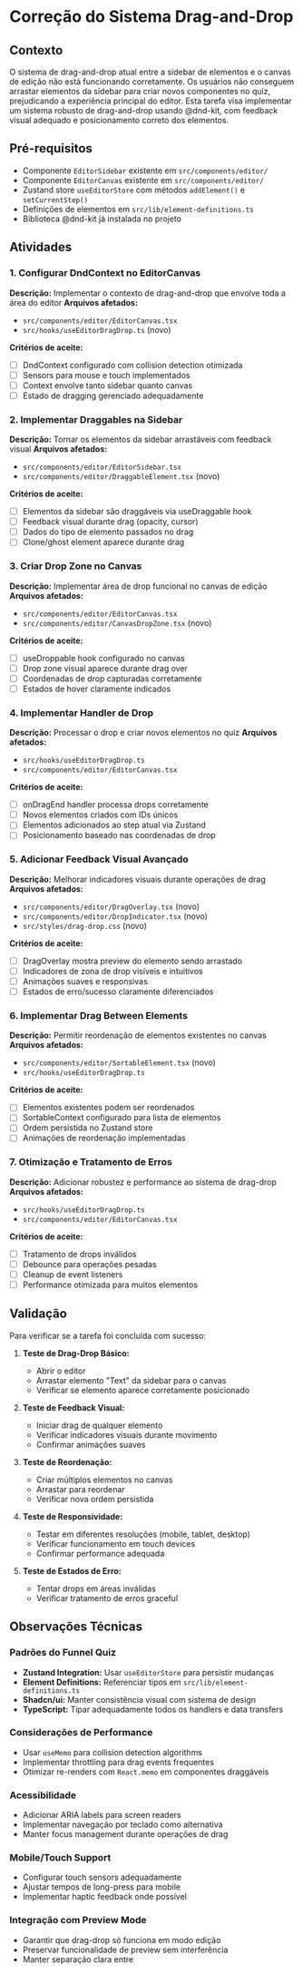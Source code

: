 # Correção do Sistema Drag-and-Drop

## Contexto

O sistema de drag-and-drop atual entre a sidebar de elementos e o canvas de edição não está funcionando corretamente. Os usuários não conseguem arrastar elementos da sidebar para criar novos componentes no quiz, prejudicando a experiência principal do editor. Esta tarefa visa implementar um sistema robusto de drag-and-drop usando @dnd-kit, com feedback visual adequado e posicionamento correto dos elementos.

## Pré-requisitos

- Componente `EditorSidebar` existente em `src/components/editor/`
- Componente `EditorCanvas` existente em `src/components/editor/`
- Zustand store `useEditorStore` com métodos `addElement()` e `setCurrentStep()`
- Definições de elementos em `src/lib/element-definitions.ts`
- Biblioteca @dnd-kit já instalada no projeto

## Atividades

### 1. Configurar DndContext no EditorCanvas

**Descrição:** Implementar o contexto de drag-and-drop que envolve toda a área do editor
**Arquivos afetados:**

- `src/components/editor/EditorCanvas.tsx`
- `src/hooks/useEditorDragDrop.ts` (novo)

**Critérios de aceite:**

- [ ] DndContext configurado com collision detection otimizada
- [ ] Sensors para mouse e touch implementados
- [ ] Context envolve tanto sidebar quanto canvas
- [ ] Estado de dragging gerenciado adequadamente

### 2. Implementar Draggables na Sidebar

**Descrição:** Tornar os elementos da sidebar arrastáveis com feedback visual
**Arquivos afetados:**

- `src/components/editor/EditorSidebar.tsx`
- `src/components/editor/DraggableElement.tsx` (novo)

**Critérios de aceite:**

- [ ] Elementos da sidebar são draggáveis via useDraggable hook
- [ ] Feedback visual durante drag (opacity, cursor)
- [ ] Dados do tipo de elemento passados no drag
- [ ] Clone/ghost element aparece durante drag

### 3. Criar Drop Zone no Canvas

**Descrição:** Implementar área de drop funcional no canvas de edição
**Arquivos afetados:**

- `src/components/editor/EditorCanvas.tsx`
- `src/components/editor/CanvasDropZone.tsx` (novo)

**Critérios de aceite:**

- [ ] useDroppable hook configurado no canvas
- [ ] Drop zone visual aparece durante drag over
- [ ] Coordenadas de drop capturadas corretamente
- [ ] Estados de hover claramente indicados

### 4. Implementar Handler de Drop

**Descrição:** Processar o drop e criar novos elementos no quiz
**Arquivos afetados:**

- `src/hooks/useEditorDragDrop.ts`
- `src/components/editor/EditorCanvas.tsx`

**Critérios de aceite:**

- [ ] onDragEnd handler processa drops corretamente
- [ ] Novos elementos criados com IDs únicos
- [ ] Elementos adicionados ao step atual via Zustand
- [ ] Posicionamento baseado nas coordenadas de drop

### 5. Adicionar Feedback Visual Avançado

**Descrição:** Melhorar indicadores visuais durante operações de drag
**Arquivos afetados:**

- `src/components/editor/DragOverlay.tsx` (novo)
- `src/components/editor/DropIndicator.tsx` (novo)
- `src/styles/drag-drop.css` (novo)

**Critérios de aceite:**

- [ ] DragOverlay mostra preview do elemento sendo arrastado
- [ ] Indicadores de zona de drop visíveis e intuitivos
- [ ] Animações suaves e responsivas
- [ ] Estados de erro/sucesso claramente diferenciados

### 6. Implementar Drag Between Elements

**Descrição:** Permitir reordenação de elementos existentes no canvas
**Arquivos afetados:**

- `src/components/editor/SortableElement.tsx` (novo)
- `src/hooks/useEditorDragDrop.ts`

**Critérios de aceite:**

- [ ] Elementos existentes podem ser reordenados
- [ ] SortableContext configurado para lista de elementos
- [ ] Ordem persistida no Zustand store
- [ ] Animações de reordenação implementadas

### 7. Otimização e Tratamento de Erros

**Descrição:** Adicionar robustez e performance ao sistema de drag-drop
**Arquivos afetados:**

- `src/hooks/useEditorDragDrop.ts`
- `src/components/editor/EditorCanvas.tsx`

**Critérios de aceite:**

- [ ] Tratamento de drops inválidos
- [ ] Debounce para operações pesadas
- [ ] Cleanup de event listeners
- [ ] Performance otimizada para muitos elementos

## Validação

Para verificar se a tarefa foi concluída com sucesso:

1. **Teste de Drag-Drop Básico:**

   - Abrir o editor
   - Arrastar elemento "Text" da sidebar para o canvas
   - Verificar se elemento aparece corretamente posicionado

2. **Teste de Feedback Visual:**

   - Iniciar drag de qualquer elemento
   - Verificar indicadores visuais durante movimento
   - Confirmar animações suaves

3. **Teste de Reordenação:**

   - Criar múltiplos elementos no canvas
   - Arrastar para reordenar
   - Verificar nova ordem persistida

4. **Teste de Responsividade:**

   - Testar em diferentes resoluções (mobile, tablet, desktop)
   - Verificar funcionamento em touch devices
   - Confirmar performance adequada

5. **Teste de Estados de Erro:**
   - Tentar drops em áreas inválidas
   - Verificar tratamento de erros graceful

## Observações Técnicas

### Padrões do Funnel Quiz

- **Zustand Integration:** Usar `useEditorStore` para persistir mudanças
- **Element Definitions:** Referenciar tipos em `src/lib/element-definitions.ts`
- **Shadcn/ui:** Manter consistência visual com sistema de design
- **TypeScript:** Tipar adequadamente todos os handlers e data transfers

### Considerações de Performance

- Usar `useMemo` para collision detection algorithms
- Implementar throttling para drag events frequentes
- Otimizar re-renders com `React.memo` em componentes draggáveis

### Acessibilidade

- Adicionar ARIA labels para screen readers
- Implementar navegação por teclado como alternativa
- Manter focus management durante operações de drag

### Mobile/Touch Support

- Configurar touch sensors adequadamente
- Ajustar tempos de long-press para mobile
- Implementar haptic feedback onde possível

### Integração com Preview Mode

- Garantir que drag-drop só funciona em modo edição
- Preservar funcionalidade de preview sem interferência
- Manter separação clara entre
